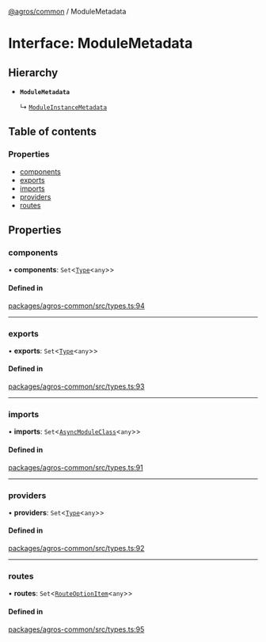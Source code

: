 [@agros/common](../index.md) / ModuleMetadata

# Interface: ModuleMetadata

## Hierarchy

- **`ModuleMetadata`**

  ↳ [`ModuleInstanceMetadata`](ModuleInstanceMetadata.md)

## Table of contents

### Properties

- [components](ModuleMetadata.md#components)
- [exports](ModuleMetadata.md#exports)
- [imports](ModuleMetadata.md#imports)
- [providers](ModuleMetadata.md#providers)
- [routes](ModuleMetadata.md#routes)

## Properties

### <a id="components" name="components"></a> components

• **components**: `Set`<[`Type`](../index.md#type)<`any`\>\>

#### Defined in

[packages/agros-common/src/types.ts:94](https://github.com/agrosjs/agros/blob/854b313/packages/agros-common/src/types.ts#L94)

___

### <a id="exports" name="exports"></a> exports

• **exports**: `Set`<[`Type`](../index.md#type)<`any`\>\>

#### Defined in

[packages/agros-common/src/types.ts:93](https://github.com/agrosjs/agros/blob/854b313/packages/agros-common/src/types.ts#L93)

___

### <a id="imports" name="imports"></a> imports

• **imports**: `Set`<[`AsyncModuleClass`](../index.md#asyncmoduleclass)<`any`\>\>

#### Defined in

[packages/agros-common/src/types.ts:91](https://github.com/agrosjs/agros/blob/854b313/packages/agros-common/src/types.ts#L91)

___

### <a id="providers" name="providers"></a> providers

• **providers**: `Set`<[`Type`](../index.md#type)<`any`\>\>

#### Defined in

[packages/agros-common/src/types.ts:92](https://github.com/agrosjs/agros/blob/854b313/packages/agros-common/src/types.ts#L92)

___

### <a id="routes" name="routes"></a> routes

• **routes**: `Set`<[`RouteOptionItem`](RouteOptionItem.md)<`any`\>\>

#### Defined in

[packages/agros-common/src/types.ts:95](https://github.com/agrosjs/agros/blob/854b313/packages/agros-common/src/types.ts#L95)
